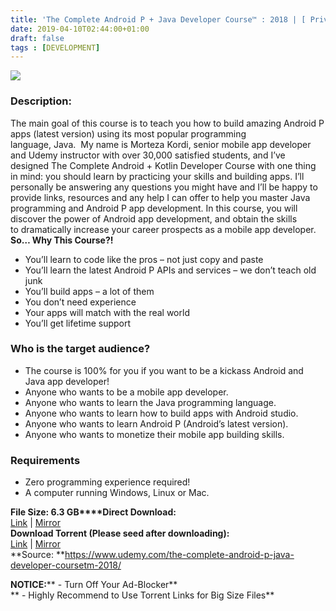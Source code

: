 ```yaml
---
title: 'The Complete Android P + Java Developer Course™ : 2018 | [ Private Udemy Course For Free ]'
date: 2019-04-10T02:44:00+01:00
draft: false
tags : [DEVELOPMENT]
---
```


[![](https://4.bp.blogspot.com/-Hs5QoSYoX-g/XK1Jmo_ciVI/AAAAAAAABu0/M9e4DqYBIEQV8r25C_39wKeNRIZCgKqVACLcBGAs/s640/The-Complete-Android-P-Java-Developer-Course%25E2%2584%25A2-2018.jpg)](https://4.bp.blogspot.com/-Hs5QoSYoX-g/XK1Jmo_ciVI/AAAAAAAABu0/M9e4DqYBIEQV8r25C_39wKeNRIZCgKqVACLcBGAs/s1600/The-Complete-Android-P-Java-Developer-Course%25E2%2584%25A2-2018.jpg)

  

### Description:

The main goal of this course is to teach you how to build amazing Android P apps (latest version) using its most popular programming language, Java.  My name is Morteza Kordi, senior mobile app developer and Udemy instructor with over 30,000 satisfied students, and I’ve designed The Complete Android + Kotlin Developer Course with one thing in mind: you should learn by practicing your skills and building apps. I’ll personally be answering any questions you might have and I’ll be happy to provide links, resources and any help I can offer to help you master Java programming and Android P app development. In this course, you will discover the power of Android app development, and obtain the skills to dramatically increase your career prospects as a mobile app developer.  
**So… Why This Course?!**  

*   You’ll learn to code like the pros – not just copy and paste
*   You’ll learn the latest Android P APIs and services – we don’t teach old junk
*   You’ll build apps – a lot of them
*   You don’t need experience
*   Your apps will match with the real world
*   You’ll get lifetime support

### Who is the target audience?

*   The course is 100% for you if you want to be a kickass Android and Java app developer!
*   Anyone who wants to be a mobile app developer.
*   Anyone who wants to learn the Java programming language.
*   Anyone who wants to learn how to build apps with Android studio.
*   Anyone who wants to learn Android P (Android’s latest version).
*   Anyone who wants to monetize their mobile app building skills.

### Requirements

*   Zero programming experience required!
*   A computer running Windows, Linux or Mac.

**File Size: 6.3 GB****Direct Download:**  
[Link](http://crowdurl.com/TheCompletelink1) | [Mirror](http://crowdurl.com/TheCompletelink2)  
**Download Torrent (Please seed after downloading):**  
[Link](http://crowdurl.com/TheComplettorrent1) | [Mirror](http://crowdurl.com/TheComplettorrent2)  
**Source: **https://www.udemy.com/the-complete-android-p-java-developer-coursetm-2018/  

**NOTICE:**** - Turn Off Your Ad-Blocker**  
** - Highly Recommend to Use Torrent Links for Big Size Files**